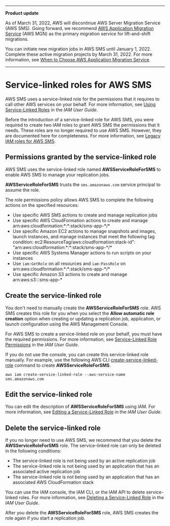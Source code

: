 --------

**Product update**

As of March 31, 2022, AWS will discontinue AWS Server Migration Service \(AWS SMS\)\. Going forward, we recommend [AWS Application Migration Service](http://aws.amazon.com/application-migration-service) \(AWS MGN\) as the primary migration service for lift\-and\-shift migrations\.

You can initiate new migration jobs in AWS SMS until January 1, 2022\. Complete these active migration projects by March 31, 2022\. For more information, see [When to Choose AWS Application Migration Service](http://aws.amazon.com/application-migration-service/when-to-choose-aws-mgn/)\.

--------

# Service\-linked roles for AWS SMS<a name="using-service-linked-roles"></a>

AWS SMS uses a service\-linked role for the permissions that it requires to call other AWS services on your behalf\. For more information, see [Using Service\-Linked Roles](https://docs.aws.amazon.com/IAM/latest/UserGuide/using-service-linked-roles.html) in the *IAM User Guide*\.

Before the introduction of a service\-linked role for AWS SMS, you were required to create two IAM roles to grant AWS SMS the permissions that it needs\. These roles are no longer required to use AWS SMS\. However, they are documented here for completeness\. For more information, see [Legacy IAM roles for AWS SMS](sms-legacy-iam-roles.md)\.

## Permissions granted by the service\-linked role<a name="service-linked-role-permissions"></a>

AWS SMS uses the service\-linked role named **AWSServiceRoleForSMS** to enable AWS SMS to manage your replication jobs\.

**AWSServiceRoleForSMS** trusts the `sms.amazonaws.com` service principal to assume the role\.

The role permissions policy allows AWS SMS to complete the following actions on the specified resources:
+ Use specific AWS SMS actions to create and manage replication jobs
+ Use specific AWS CloudFormation actions to create and manage arn:aws:cloudformation:\*:\*:stack/sms\-app\-\*/\*
+ Use specific Amazon EC2 actions to manage snapshots and images, launch instances, and manage instances that meet the following tag condition: ec2:ResourceTag/aws:cloudformation:stack\-id": "arn:aws:cloudformation:\*:\*:stack/sms\-app\-\*/\*
+ Use specific AWS Systems Manager actions to run scripts on your instances
+ Use `iam:GetRole` on all resources and `iam:PassRole` on arn:aws:cloudformation:\*:\*:stack/sms\-app\-\*/\*
+ Use specific Amazon S3 actions to create and manage arn:aws:s3:::sms\-app\-\*

## Create the service\-linked role<a name="create-service-linked-role"></a>

You don't need to manually create the **AWSServiceRoleForSMS** role\. AWS SMS creates this role for you when you select the **Allow automatic role creation** option when creating or updating a replication job, application, or launch configuration using the AWS Management Console\.

For AWS SMS to create a service\-linked role on your behalf, you must have the required permissions\. For more information, see [Service\-Linked Role Permissions](https://docs.aws.amazon.com/IAM/latest/UserGuide/using-service-linked-roles.html#service-linked-role-permissions) in the *IAM User Guide*\.

If you do not use the console, you can create this service\-linked role manually\. For example, use the following AWS CLI [create\-service\-linked\-role](https://docs.aws.amazon.com/cli/latest/reference/iam/create-service-linked-role.html) command to create **AWSServiceRoleForSMS**\.

```
aws iam create-service-linked-role --aws-service-name sms.amazonaws.com
```

## Edit the service\-linked role<a name="edit-service-linked-role"></a>

You can edit the description of **AWSServiceRoleForSMS** using IAM\. For more information, see [Editing a Service\-Linked Role](https://docs.aws.amazon.com/IAM/latest/UserGuide/using-service-linked-roles.html#edit-service-linked-role) in the *IAM User Guide*\.

## Delete the service\-linked role<a name="delete-service-linked-role"></a>

If you no longer need to use AWS SMS, we recommend that you delete the **AWSServiceRoleForSMS** role\. The service\-linked role can only be deleted in the following conditions:
+ The service\-linked role is not being used by an active replication job
+ The service\-linked role is not being used by an application that has an associated active replication job
+ The service\-linked role is not being used by an application that has an associated AWS CloudFormation stack

You can use the IAM console, the IAM CLI, or the IAM API to delete service\-linked roles\. For more information, see [Deleting a Service\-Linked Role](https://docs.aws.amazon.com/IAM/latest/UserGuide/using-service-linked-roles.html#delete-service-linked-role) in the *IAM User Guide*\.

After you delete the **AWSServiceRoleForSMS** role, AWS SMS creates the role again if you start a replication job\.